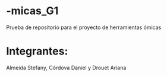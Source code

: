 # -micas_G1
Prueba de repositorio para el proyecto de herramientas ómicas
# Integrantes: 
Almeida Stefany, Córdova Daniel y Drouet Ariana

